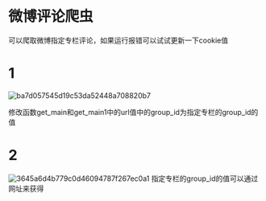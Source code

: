 # 微博评论爬虫

可以爬取微博指定专栏评论，如果运行报错可以试试更新一下cookie值
# 1
![ba7d057545d19c53da52448a708820b7](https://github.com/user-attachments/assets/0b6e8a86-242a-4389-a2d6-b9d635be7466)

修改函数get_main和get_main1中的url值中的group_id为指定专栏的group_id的值


# 2
![3645a6d4b779c0d46094787f267ec0a1](https://github.com/user-attachments/assets/6c6eef56-d4d9-495b-ad88-7cfedfdeb8c8)
指定专栏的group_id的值可以通过网址来获得
